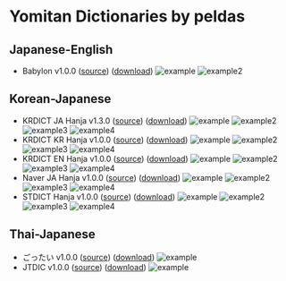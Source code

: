 # Yomitan Dictionaries by peldas

## Japanese-English
- Babylon v1.0.0 ([source](babylon)) ([download](https://github.com/peldas/yomitan-dicts/releases/tag/yomitan-dicts-v1.0.0))
![example](https://raw.githubusercontent.com/peldas/yomitan-dicts/main/babylon/example.png)
![example2](https://raw.githubusercontent.com/peldas/yomitan-dicts/main/babylon/example2.png)

## Korean-Japanese
- KRDICT JA Hanja v1.3.0 ([source](KRDICT-JA-hanja)) ([download](https://github.com/peldas/yomitan-dicts/releases/tag/yomitan-dicts-v1.0.0))
![example](https://raw.githubusercontent.com/peldas/yomitan-dicts/main/KRDICT-JA-hanja/example.png)
![example2](https://raw.githubusercontent.com/peldas/yomitan-dicts/main/KRDICT-JA-hanja/example2.png)
![example3](https://raw.githubusercontent.com/peldas/yomitan-dicts/main/KRDICT-JA-hanja/example3.png)
![example4](https://raw.githubusercontent.com/peldas/yomitan-dicts/main/KRDICT-JA-hanja/example4.png)
- KRDICT KR Hanja v1.0.0 ([source](KRDICT-KR-hanja)) ([download](https://github.com/peldas/yomitan-dicts/releases/tag/yomitan-dicts-v1.0.0))
![example](https://raw.githubusercontent.com/peldas/yomitan-dicts/main/KRDICT-KR-hanja/example.png)
![example2](https://raw.githubusercontent.com/peldas/yomitan-dicts/main/KRDICT-KR-hanja/example2.png)
![example3](https://raw.githubusercontent.com/peldas/yomitan-dicts/main/KRDICT-KR-hanja/example3.png)
![example4](https://raw.githubusercontent.com/peldas/yomitan-dicts/main/KRDICT-KR-hanja/example4.png)
- KRDICT EN Hanja v1.0.0 ([source](KRDICT-EN-hanja)) ([download](https://github.com/peldas/yomitan-dicts/releases/tag/yomitan-dicts-v1.0.0))
![example](https://raw.githubusercontent.com/peldas/yomitan-dicts/main/KRDICT-EN-hanja/example.png)
![example2](https://raw.githubusercontent.com/peldas/yomitan-dicts/main/KRDICT-EN-hanja/example2.png)
![example3](https://raw.githubusercontent.com/peldas/yomitan-dicts/main/KRDICT-EN-hanja/example3.png)
![example4](https://raw.githubusercontent.com/peldas/yomitan-dicts/main/KRDICT-EN-hanja/example4.png)
- Naver JA Hanja v1.0.0 ([source](Naver-JA-hanja)) ([download](https://github.com/peldas/yomitan-dicts/releases/tag/yomitan-dicts-v1.0.0))
![example](https://raw.githubusercontent.com/peldas/yomitan-dicts/main/Naver-JA-hanja/example.png)
![example2](https://raw.githubusercontent.com/peldas/yomitan-dicts/main/Naver-JA-hanja/example2.png)
![example3](https://raw.githubusercontent.com/peldas/yomitan-dicts/main/Naver-JA-hanja/example3.png)
![example4](https://raw.githubusercontent.com/peldas/yomitan-dicts/main/Naver-JA-hanja/example4.png)
- STDICT Hanja v1.0.0 ([source](STDICT-hanja)) ([download](https://github.com/peldas/yomitan-dicts/releases/tag/yomitan-dicts-v1.0.0))
![example](https://raw.githubusercontent.com/peldas/yomitan-dicts/main/STDICT-hanja/example.png)
![example2](https://raw.githubusercontent.com/peldas/yomitan-dicts/main/STDICT-hanja/example2.png)
![example3](https://raw.githubusercontent.com/peldas/yomitan-dicts/main/STDICT-hanja/example3.png)
![example4](https://raw.githubusercontent.com/peldas/yomitan-dicts/main/STDICT-hanja/example4.png)

## Thai-Japanese
- ごったい v1.0.0 ([source](gottai)) ([download](https://github.com/peldas/yomitan-dicts/releases/tag/yomitan-dicts-v1.0.0))
![example](https://raw.githubusercontent.com/peldas/yomitan-dicts/main/gottai/example.png)
- JTDIC v1.0.0 ([source](JTDIC)) ([download](https://github.com/peldas/yomitan-dicts/releases/tag/yomitan-dicts-v1.0.0))
![example](https://raw.githubusercontent.com/peldas/yomitan-dicts/main/JTDIC/example.png)